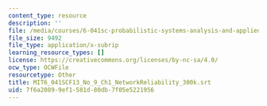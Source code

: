 ```yaml
---
content_type: resource
description: ''
file: /media/courses/6-041sc-probabilistic-systems-analysis-and-applied-probability-fall-2013/7f6a20899ef1581d80db7f05e5221956_MIT6_041SCF13_No_9_Ch1_NetworkReliability_300k.vtt
file_size: 9492
file_type: application/x-subrip
learning_resource_types: []
license: https://creativecommons.org/licenses/by-nc-sa/4.0/
ocw_type: OCWFile
resourcetype: Other
title: MIT6_041SCF13_No_9_Ch1_NetworkReliability_300k.srt
uid: 7f6a2089-9ef1-581d-80db-7f05e5221956
---
```

